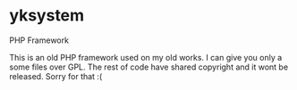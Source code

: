 yksystem
========

PHP Framework

This is an old PHP framework used on my old works. I can give you only a some files over GPL. The rest of code have shared copyright and it wont be released. Sorry for that :(
